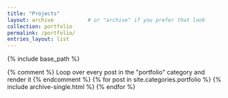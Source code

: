 ```yaml
---
title: "Projects"
layout: archive           # or "archive" if you prefer that look
collection: portfolio
permalink: /portfolio/
entries_layout: list  
---
```


{% include base_path %}

{% comment %}
  Loop over every post in the "portfolio" category and render it
{% endcomment %}
{% for post in site.categories.portfolio %}
  {% include archive-single.html %}
{% endfor %}
